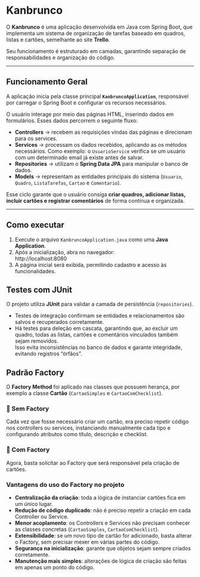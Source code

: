 # Kanbrunco

O **Kanbrunco** é uma aplicação desenvolvida em Java com Spring Boot, que implementa um sistema de organização de tarefas baseado em quadros, listas e cartões, semelhante ao site **Trello**.  

Seu funcionamento é estruturado em camadas, garantindo separação de responsabilidades e organização do código.  

---

## Funcionamento Geral  

A aplicação inicia pela classe principal **`KanbruncoApplication`**, responsável por carregar o Spring Boot e configurar os recursos necessários.  

O usuário interage por meio das páginas HTML, inserindo dados em formulários. Esses dados percorrem o seguinte fluxo:  

- **Controllers** → recebem as requisições vindas das páginas e direcionam para os services.  
- **Services** → processam os dados recebidos, aplicando as os métodos necessários. Como exemplo: o `UsuarioService` verifica se um usuário com um determinado email já existe antes de salvar.  
- **Repositories** → utilizam o **Spring Data JPA** para manipular o banco de dados.  
- **Models** → representam as entidades principais do sistema (`Usuario`, `Quadro`, `ListaTarefas`, `Cartao` e `Comentario`).  

Esse ciclo garante que o usuário consiga **criar quadros, adicionar listas, incluir cartões e registrar comentários** de forma contínua e organizada.  

---

## Como executar  

1. Execute o arquivo `KanbruncoApplication.java` como uma **Java Application**.  
2. Após a inicialização, abra no navegador:  
http://localhost:8080
3. A página inicial será exibida, permitindo cadastro e acesso às funcionalidades.  

## Testes com JUnit  

O projeto utiliza **JUnit** para validar a camada de persistência (`repositories`).  
- Testes de integração confirmam se entidades e relacionamentos são salvos e recuperados corretamente.  
- Há testes para deleção em cascata, garantindo que, ao excluir um quadro, todas as listas, cartões e comentários vinculados também sejam removidos.  
Isso evita inconsistências no banco de dados e garante integridade, evitando registros “órfãos”.  

## Padrão Factory  

O **Factory Method** foi aplicado nas classes que possuem herança, por exemplo a classe **Cartão** (`CartaoSimples` e `CartaoComChecklist`).  

### 🔹 Sem Factory  
Cada vez que fosse necessário criar um cartão, era preciso repetir código nos controllers ou services, instanciando manualmente cada tipo e configurando atributos como título, descrição e checklist.  

### 🔹 Com Factory  
Agora, basta solicitar ao Factory que será responsável pela criação de cartões.  

### Vantagens do uso do Factory no projeto

- **Centralização da criação**: toda a lógica de instanciar cartões fica em um único lugar.  
- **Redução de código duplicado**: não é preciso repetir a criação em cada Controller ou Service.  
- **Menor acoplamento**: os Controllers e Services não precisam conhecer as classes concretas (`CartaoSimples`, `CartaoComChecklist`).  
- **Extensibilidade**: se um novo tipo de cartão for adicionado, basta alterar o Factory, sem precisar mexer em várias partes do código.  
- **Segurança na inicialização**: garante que objetos sejam sempre criados corretamente.  
- **Manutenção mais simples**: alterações de lógica de criação são feitas em apenas um ponto do código.  

